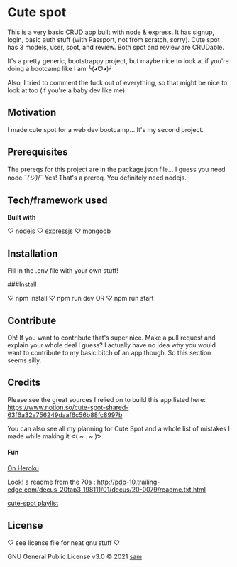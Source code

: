 # Cute spot

This is a very basic CRUD app built with node & express. It has signup, login, basic auth stuff (with Passport, not from scratch, sorry). Cute spot has 3 models, user, spot, and review. Both spot and review are CRUDable.

It's a pretty generic, bootstrappy project, but maybe nice to look at if you're doing a bootcamp like I am ╰(◕ᗜ◕)╯

Also, I tried to comment the fuck out of everything, so that might be nice to look at too (if you're a baby dev like me).

## Motivation

I made cute spot for a web dev bootcamp... It's my second project.

## Prerequisites

The prereqs for this project are in the package.json file... I guess you need node ¯*(ツ)*/¯ Yes! That's a prereq. You definitely need nodejs.

## Tech/framework used

<b>Built with</b>

♡ [nodejs](https://nodejs.org/en/)
♡ [expressjs](http://expressjs.com/)
♡ [mongodb](https://www.mongodb.com/)

## Installation

Fill in the .env file with your own stuff!

###Install

♡ npm install
♡ npm run dev
OR
♡ npm run start

## Contribute

Oh! If you want to contribute that's super nice. Make a pull request and explain your whole deal I guess? I actually have no idea why you would want to contribute to my basic bitch of an app though. So this section seems silly.

## Credits

Please see the great sources I relied on to build this app listed here: https://www.notion.so/cute-spot-shared-63f6a32a756249daaf6c56b88fc8997b

You can also see all my planning for Cute Spot and a whole list of mistakes I made while making it ᕙ( ~ . ~ )ᕗ

#### Fun

[On Heroku](https://cute-spot.herokuapp.com/)

Look! a readme from the 70s : http://pdp-10.trailing-edge.com/decus_20tap3_198111/01/decus/20-0079/readme.txt.html

[cute-spot playlist](https://open.spotify.com/playlist/6Up11T3Ba6jLovbHBF8wiv?si=5c83a2b80bc74e05)

## License

♡ see license file for neat gnu stuff ♡

GNU General Public License v3.0 © 2021 [sam](http://samaraparker.com/)
